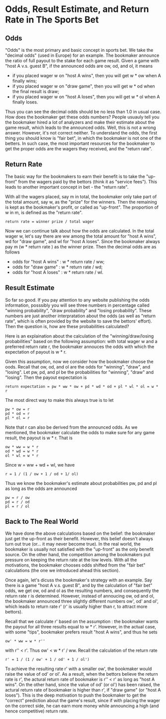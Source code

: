 # Odds, Result Estimate, and Return Rate in The Sports Bet

## Odds

"Odds" is the most primary and basic concept in sports bet. We take the "decimal odds" (used in Europe) for an example. The bookmaker announce the ratio of full payout to the stake for each game result. Given a game with "host A v.s. guest B", if the announced odds are ow, od, and ol, it means

- if you placed wager w on "host A wins", then you will get w * ow when A finally wins;
- if you placed wager w on "draw game", then you will get w * od when the final result is draw;
- if you placed wager w on "host A loses", then you will get w * ol when A finally loses.

Thus you can see the decimal odds should be no less than 1.0 in usual case. How does the bookmaker get these odds numbers? People usuauly tell you the bookmaker hired a lot of analyzers and make their estimate about the game result, which leads to the announced odds. Well, this is not a wrong answer. However, it's not correct neither. To understand the odds, the first thing you should know is "fair bet", in which the bookmaker is not one of the betters. In such case, the most important resources for the bookmaker to get the proper odds are the wagers they received, and the "return rate".

## Return Rate

The basic way for the bookmakers to earn their benefit is to take the "up-front" from the wagers paid by the bettors (think it as "service fees"). This leads to another important concept in bet - the "return rate".

With all the wagers placed, say m in total, the bookmaker only take part of the total amount, say w, as the "prize" for the winners. Then the remaining is kept as the bookmaker's profit, or called as "up-front". The proportion of w in m, is defined as the "return rate".

    return rate = winner prize / total wager

Now we can continue talk about how the odds are calculated. In the total wager w, let's say there are ww among the total amount for "host A wins", wd for "draw game", and wl for "host A loses". Since the bookmaker always pay m (w * return rate ) as the winner prize. Then the decimal odds are as follows

- odds for "host A wins" : w * return rate / ww;
- odds for "draw game" : w * return rate / wd;
- odds for "host A loses" : w * return rate / wl.

## Result Estimate

So far so good. If you pay attention to any website publishing the odds information, posssibly you will see three numbers in percentage called "winning probability", "draw probability" and "losing probability". These numbers are just another interpratation about the odds (as well as "return rate", which is often provided by the website to save the bettors' effort). Then the question is, how are these probabilities calculated?

Here is an explaination about the calculation of the "winning/draw/losing probabilities" based on the following assumption: with total wager w and a preferred return rate r, the bookmaker annouces the odds with which the expectation of payout is w * r.

Given this assumption, now we consider how the bookmaker choose the oods. Recall that ow, od, and ol are the odds for "winning", "draw", and "losing". Let pw, pd, and pl be the probabilities for "winning", "draw" and "losing". Then the payout expectation is

    return expectation = pw * ww * ow + pd * wd * od + pl * wl * ol = w * r

The most direct way to make this always true is to let

    pw * ow = r
    pd * od = r
    pl * ol = r

Note that r can also be derived from the announced odds. As we mentioned, the bookmaker calculate the odds to make sure for any game result, the payout is w * r. That is

    ow * ww = w * r
    od * wd = w * r
    ol * wl = w * r

Since w = ww + wd + wl, we have

    r = 1 / (1 / ow + 1 / od + 1/ ol)

Thus we know the bookmaker's estimate about probabilities pw, pd and pl as long as the odds are announced

    pw = r / ow
    pd = r / od
    pl = r / ol

## Back to The Real World

We have done the above calculations based on the belief: the bookmaker just get the up-front as their benefit. However, this belief doesn't always turn out true (or... it may never become true). In the real world, the bookmaker is usually not satisfied with the "up-front" as the only benefit source. On the other hand, the competition among the bookmakers put pressure on keeping the return rate at the low levels. With all the motivations, the bookmaker chooses odds shifted from the "fair bet" calculations (the one we introduced ahead this section).

Once again, let's dicuss the bookmaker's strategy with an example. Say there is a game "host A v.s. guest B", and by the calculation of "fair bet" odds, we get ow, od and ol as the resulting numbers, and consequently the return rate r is determined. However, instead of annoucing ow, od and ol, the bookmaker announced three slightly different numbers ow', od' and ol', which leads to return rate r' (r' is usually higher than r, to attract more bettors).

Recall that we calculate r' based on the assumption : the bookmaker wants the payout for all three results equal to w * r'. However, in the actual case, with some "tips", bookmaker prefers result "host A wins", and thus he sets

    ow' * ww = w * r''

with r'' < r'. Thus ow' < w * r' / ww. Recall the calculation of the return rate

    r' = 1 / (1 / ow' + 1 / od' + 1 / ol')

To achieve the resulting rate r' with a smaller ow', the bookmaker would raise the value of od' or ol'. As a result, when the bettors believe the return rate is r', the actural return rate of bookmaker is r'' < r' as long as "host A wins". On the other hand, since the value of od' (or ol') has been raised, the actural return rate of bookmaker is higher than r', if "draw game" (or "host A loses"). This is the deep motivation to push the bookmaker to get the "correct" prediction about the game's result, since if with placing the wager on the correct side, he can earn more money while announcing a high (and hence competitive) return rate.
